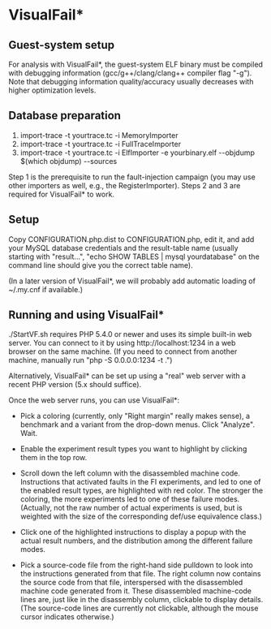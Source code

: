 VisualFail*
===========

Guest-system setup
------------------
For analysis with VisualFail*, the guest-system ELF binary must be compiled with
debugging information (gcc/g++/clang/clang++ compiler flag "-g").  Note that
debugging information quality/accuracy usually decreases with higher
optimization levels.

Database preparation
--------------------
1. import-trace -t yourtrace.tc -i MemoryImporter
2. import-trace -t yourtrace.tc -i FullTraceImporter
3. import-trace -t yourtrace.tc -i ElfImporter -e yourbinary.elf --objdump $(which objdump) --sources

Step 1 is the prerequisite to run the fault-injection campaign (you may use
other importers as well, e.g., the RegisterImporter).  Steps 2 and 3 are
required for VisualFail* to work.

Setup
-----
Copy CONFIGURATION.php.dist to CONFIGURATION.php, edit it, and add your MySQL
database credentials and the result-table name (usually starting with
"result...", "echo SHOW TABLES | mysql yourdatabase" on the command line should
give you the correct table name).

(In a later version of VisualFail*, we will probably add automatic loading of
~/.my.cnf if available.)

Running and using VisualFail*
-----------------------------
./StartVF.sh requires PHP 5.4.0 or newer and uses its simple built-in web
server.  You can connect to it by using http://localhost:1234 in a web browser
on the same machine.  (If you need to connect from another machine, manually run
"php -S 0.0.0.0:1234 -t .")

Alternatively, VisualFail* can be set up using a "real" web server with a recent
PHP version (5.x should suffice).

Once the web server runs, you can use VisualFail*:

- Pick a coloring (currently, only "Right margin" really makes sense), a
  benchmark and a variant from the drop-down menus.  Click "Analyze".  Wait.

- Enable the experiment result types you want to highlight by clicking them in
  the top row.

- Scroll down the left column with the disassembled machine code.  Instructions
  that activated faults in the FI experiments, and led to one of the enabled
  result types, are highlighted with red color.  The stronger the coloring, the
  more experiments led to one of these failure modes.  (Actually, not the raw
  number of actual experiments is used, but is weighted with the size of the
  corresponding def/use equivalence class.)

- Click one of the highlighted instructions to display a popup with the actual
  result numbers, and the distribution among the different failure modes.

- Pick a source-code file from the right-hand side pulldown to look into the
  instructions generated from that file.  The right column now contains the
  source code from that file, interspersed with the disassembled machine code
  generated from it.  These disassembled machine-code lines are, just like in
  the disassembly column, clickable to display details.  (The source-code lines
  are currently not clickable, although the mouse cursor indicates otherwise.)
